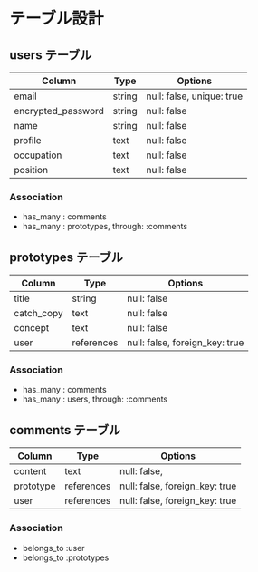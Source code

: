 # テーブル設計

## users テーブル

| Column             | Type   | Options                   |
| ------------------ | ------ | ------------------------- |
| email              | string | null: false, unique: true |
| encrypted_password | string | null: false               |
| name               | string | null: false               |
| profile            | text   | null: false               |
| occupation         | text   | null: false               |
| position           | text   | null: false               |

### Association

- has_many : comments
- has_many : prototypes, through: :comments

## prototypes テーブル

| Column       | Type       | Options                        |
| ------------ | ---------- | ------------------------------ |
| title        | string     | null: false                    |
| catch_copy   | text       | null: false                    |
| concept      | text       | null: false                    |
| user         | references | null: false, foreign_key: true |

### Association

- has_many : comments
- has_many : users, through: :comments

## comments テーブル

| Column       | Type       | Options                        |
| ------------ | ---------- | ------------------------------ |
| content      | text       | null: false,                   |
| prototype    | references | null: false, foreign_key: true |
| user         | references | null: false, foreign_key: true |

### Association

- belongs_to :user
- belongs_to :prototypes